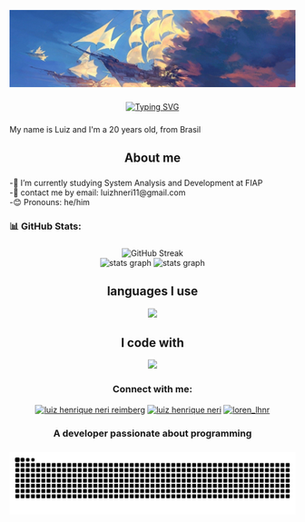 <p align="center">
  <img src="image/banner.jpg" alt="Banner do projeto">
</p>

###

<p align="center">
  <a href="https://git.io/typing-svg"><img src="https://readme-typing-svg.demolab.com?font=Montserrat&weight=600&size=40&pause=1000&color=F71A6E&background=A7FF3000&center=true&vCenter=true&width=435&lines=Hello%2C+I'm+Luiz+%F0%9F%91%8B;+Welcome!!" alt="Typing SVG" /></a>
</p>

###

<p align="left">My name is Luiz and I'm a 20 years old, from Brasil</p>

###

###
<h2 align="center">About me</h2>

###

<p align="left">-🌱 I’m currently studying System Analysis and Development at FIAP <br>-💬 contact me by email: luizhneri11@gmail.com<br>-😊 Pronouns: he/him </p>

###

<h3 aling="center">📊 GitHub Stats:</h3>

###

<div align="center">
  <img src="https://streak-stats.demolab.com?user=LuizHNR&theme=radical&date_format=M%20j%5B%2C%20Y%5D" alt="GitHub Streak" /></a>
</div>

<div align="center">
  <img src="https://github-readme-stats.vercel.app/api?username=LuizHNR&hide_title=false&hide_rank=false&show_icons=true&include_all_commits=true&count_private=true&disable_animations=false&theme=radical&locale=en&hide_border=false" height="150" alt="stats graph"  />
  <img src="https://github-readme-stats.vercel.app/api/top-langs/?username=LuizHNR&theme=radical&hide_border=false&include_all_commits=true&count_private=false&layout=compact&langs_count=10" height="150" alt="stats graph" />
</div>

###

<h2 align="center">languages ​​I use</h2>

<p align="center">
  <a href="https://skillicons.dev">
    <img src="https://skillicons.dev/icons?i=cs,dotnet,html,css,js,ts,react,java,py,md,tailwind,nodejs,spring,linux" />
  </a>
</p>

###

<h2 align="center">I code with</h2>

<p align="center">
  <a href="https://skillicons.dev">
    <img src="https://skillicons.dev/icons?i=git,github,vscode,visualstudio,figma,vite,idea,pycharm,rider,postman" />
  </a>
</p>

###

<h3 align="center">Connect with me:</h3>
<p align="center">
<a href="https://www.linkedin.com/in/luiz-henrique-neri-reimberg-6ab0032b8/" target="blank"><img align="center" src="https://raw.githubusercontent.com/rahuldkjain/github-profile-readme-generator/master/src/images/icons/Social/linked-in-alt.svg" alt="luiz henrique neri reimberg" height="30" width="40" /></a>
<a href=https://www.facebook.com/luizhenrique.neri.9/ target="blank"><img align="center" src="https://raw.githubusercontent.com/rahuldkjain/github-profile-readme-generator/master/src/images/icons/Social/facebook.svg" alt="luiz henrique neri" height="30" width="40" /></a>
<a href="https://instagram.com/loren_lhnr" target="blank"><img align="center" src="https://raw.githubusercontent.com/rahuldkjain/github-profile-readme-generator/master/src/images/icons/Social/instagram.svg" alt="loren_lhnr" height="30" width="40" /></a>
</p>

###

<h3 align="center">A developer passionate about programming</h3>

###

<img src="https://raw.githubusercontent.com/LuizHNR/LuizHNR/output/snake.svg" alt="Snake animation" />

###
